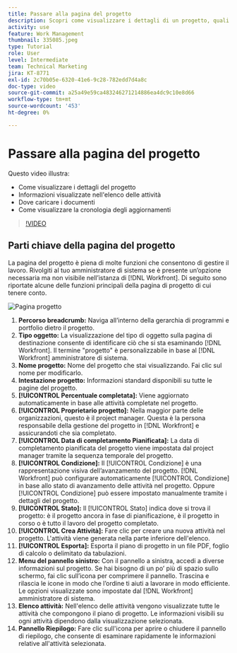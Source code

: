 ```yaml
---
title: Passare alla pagina del progetto
description: Scopri come visualizzare i dettagli di un progetto, quali informazioni vengono visualizzate nell’elenco delle attività, dove caricare i documenti e come visualizzare la cronologia degli aggiornamenti in [!DNL  Workfront].
activity: use
feature: Work Management
thumbnail: 335085.jpeg
type: Tutorial
role: User
level: Intermediate
team: Technical Marketing
jira: KT-8771
exl-id: 2c70b05e-6320-41e6-9c28-782edd7d4a8c
doc-type: video
source-git-commit: a25a49e59ca483246271214886ea4dc9c10e8d66
workflow-type: tm+mt
source-wordcount: '453'
ht-degree: 0%

---
```


# Passare alla pagina del progetto

Questo video illustra:

* Come visualizzare i dettagli del progetto
* Informazioni visualizzate nell&#39;elenco delle attività
* Dove caricare i documenti
* Come visualizzare la cronologia degli aggiornamenti

>[!VIDEO](https://video.tv.adobe.com/v/335085/?quality=12&learn=on)

## Parti chiave della pagina del progetto

La pagina del progetto è piena di molte funzioni che consentono di gestire il lavoro. Rivolgiti al tuo amministratore di sistema se è presente un’opzione necessaria ma non visibile nell’istanza di [!DNL Workfront]. Di seguito sono riportate alcune delle funzioni principali della pagina di progetto di cui tenere conto.

![Pagina progetto](assets/project-page-graphic-for-planner.png)

1. **Percorso breadcrumb:** Naviga all’interno della gerarchia di programmi e portfolio dietro il progetto.
2. **Tipo oggetto:** La visualizzazione del tipo di oggetto sulla pagina di destinazione consente di identificare ciò che si sta esaminando [!DNL Workfront]. Il termine &quot;progetto&quot; è personalizzabile in base al [!DNL Workfront] amministratore di sistema.
3. **Nome progetto:** Nome del progetto che stai visualizzando. Fai clic sul nome per modificarlo.
4. **Intestazione progetto:** Informazioni standard disponibili su tutte le pagine del progetto.
5. **[!UICONTROL Percentuale completata]:** Viene aggiornato automaticamente in base alle attività completate nel progetto.
6. **[!UICONTROL Proprietario progetto]:** Nella maggior parte delle organizzazioni, questo è il project manager. Questa è la persona responsabile della gestione del progetto in [!DNL Workfront] e assicurandoti che sia completato.
7. **[!UICONTROL Data di completamento Pianificata]:** La data di completamento pianificata del progetto viene impostata dal project manager tramite la sequenza temporale del progetto.
8. **[!UICONTROL Condizione]:** Il [!UICONTROL Condizione] è una rappresentazione visiva dell’avanzamento del progetto. [!DNL Workfront] può configurare automaticamente [!UICONTROL Condizione] in base allo stato di avanzamento delle attività nel progetto. Oppure [!UICONTROL Condizione] può essere impostato manualmente tramite i dettagli del progetto.
9. **[!UICONTROL Stato]:** Il [!UICONTROL Stato] indica dove si trova il progetto: è il progetto ancora in fase di pianificazione, è il progetto in corso o è tutto il lavoro del progetto completato.
10. **[!UICONTROL Crea Attività]:** Fare clic per creare una nuova attività nel progetto. L&#39;attività viene generata nella parte inferiore dell&#39;elenco.
11. **[!UICONTROL Esporta]:** Esporta il piano di progetto in un file PDF, foglio di calcolo o delimitato da tabulazioni.
12. **Menu del pannello sinistro:** Con il pannello a sinistra, accedi a diverse informazioni sul progetto. Se hai bisogno di un po’ più di spazio sullo schermo, fai clic sull’icona per comprimere il pannello. Trascina e rilascia le icone in modo che l’ordine ti aiuti a lavorare in modo efficiente. Le opzioni visualizzate sono impostate dal [!DNL Workfront] amministratore di sistema.
13. **Elenco attività:** Nell&#39;elenco delle attività vengono visualizzate tutte le attività che compongono il piano di progetto. Le informazioni visibili su ogni attività dipendono dalla visualizzazione selezionata.
14. **Pannello Riepilogo:** Fare clic sull&#39;icona per aprire o chiudere il pannello di riepilogo, che consente di esaminare rapidamente le informazioni relative all&#39;attività selezionata.

<!---
learn more:
simplified left navigation
edit projects
new toolbar for lists
--->
